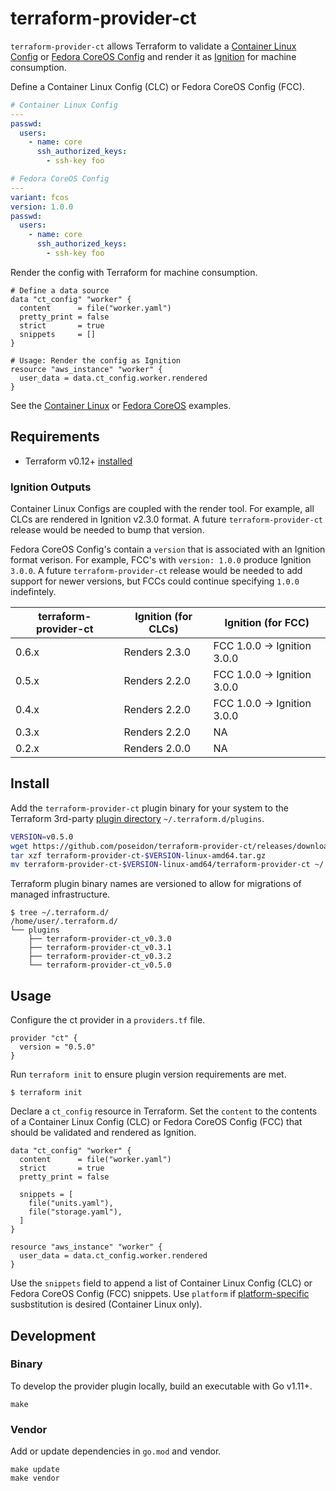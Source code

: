 # terraform-provider-ct

`terraform-provider-ct` allows Terraform to validate a [Container Linux Config](https://github.com/coreos/container-linux-config-transpiler/blob/master/doc/configuration.md) or [Fedora CoreOS Config](https://github.com/coreos/fcct/blob/master/docs/configuration-v1_0.md) and render it as [Ignition](https://github.com/coreos/ignition) for machine consumption.

Define a Container Linux Config (CLC) or Fedora CoreOS Config (FCC).

```yaml
# Container Linux Config
---
passwd:
  users:
    - name: core
      ssh_authorized_keys:
        - ssh-key foo
```

```yaml
# Fedora CoreOS Config
---
variant: fcos
version: 1.0.0
passwd:
  users:
    - name: core
      ssh_authorized_keys:
        - ssh-key foo
```

Render the config with Terraform for machine consumption.

```hcl
# Define a data source
data "ct_config" "worker" {
  content      = file("worker.yaml")
  pretty_print = false
  strict       = true
  snippets     = []
}

# Usage: Render the config as Ignition
resource "aws_instance" "worker" {
  user_data = data.ct_config.worker.rendered
}
```

See the [Container Linux](examples/container-linux.tf) or [Fedora CoreOS](examples/fedora-coreos.tf) examples.

## Requirements

* Terraform v0.12+ [installed](https://www.terraform.io/downloads.html)

### Ignition Outputs

Container Linux Configs are coupled with the render tool. For example, all CLCs are rendered in Ignition v2.3.0 format. A future `terraform-provider-ct` release would be needed to bump that version.

Fedora CoreOS Config's contain a `version` that is associated with an Ignition format verison. For example, FCC's with `version: 1.0.0` produce Ignition `3.0.0`. A future `terraform-provider-ct` release would be needed to add support for newer versions, but FCCs could continue specifying `1.0.0` indefintely.

| terraform-provider-ct | Ignition (for CLCs) | Ignition (for FCC) |
|-----------------------|---------------------|--------------------|
| 0.6.x                 | Renders 2.3.0       | FCC 1.0.0 -> Ignition 3.0.0 |
| 0.5.x                 | Renders 2.2.0       | FCC 1.0.0 -> Ignition 3.0.0 |
| 0.4.x                 | Renders 2.2.0       | FCC 1.0.0 -> Ignition 3.0.0 |
| 0.3.x                 | Renders 2.2.0       | NA                 |
| 0.2.x                 | Renders 2.0.0       | NA                 |

## Install

Add the `terraform-provider-ct` plugin binary for your system to the Terraform 3rd-party [plugin directory](https://www.terraform.io/docs/configuration/providers.html#third-party-plugins) `~/.terraform.d/plugins`.

```sh
VERSION=v0.5.0
wget https://github.com/poseidon/terraform-provider-ct/releases/download/$VERSION/terraform-provider-ct-$VERSION-linux-amd64.tar.gz
tar xzf terraform-provider-ct-$VERSION-linux-amd64.tar.gz
mv terraform-provider-ct-$VERSION-linux-amd64/terraform-provider-ct ~/.terraform.d/plugins/terraform-provider-ct_$VERSION
```

Terraform plugin binary names are versioned to allow for migrations of managed infrastructure.

```
$ tree ~/.terraform.d/
/home/user/.terraform.d/
└── plugins
    ├── terraform-provider-ct_v0.3.0
    ├── terraform-provider-ct_v0.3.1
    ├── terraform-provider-ct_v0.3.2
    └── terraform-provider-ct_v0.5.0
```

## Usage

Configure the ct provider in a `providers.tf` file.

```hcl
provider "ct" {
  version = "0.5.0"
}
```

Run `terraform init` to ensure plugin version requirements are met.

```
$ terraform init
```

Declare a `ct_config` resource in Terraform. Set the `content` to the contents of a Container Linux Config (CLC) or Fedora CoreOS Config (FCC) that should be validated and rendered as Ignition.

```hcl
data "ct_config" "worker" {
  content      = file("worker.yaml")
  strict       = true
  pretty_print = false

  snippets = [
    file("units.yaml"),
    file("storage.yaml"),
  ]
}

resource "aws_instance" "worker" {
  user_data = data.ct_config.worker.rendered
}
```

Use the `snippets` field to append a list of Container Linux Config (CLC) or Fedora CoreOS Config (FCC) snippets. Use `platform` if [platform-specific](https://github.com/coreos/container-linux-config-transpiler/blob/master/config/platform/platform.go) susbstitution is desired (Container Linux only).

## Development

### Binary

To develop the provider plugin locally, build an executable with Go v1.11+.

```
make
```

### Vendor

Add or update dependencies in `go.mod` and vendor.

```
make update
make vendor
```
